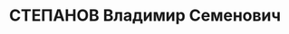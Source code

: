 ---
title: СТЕПАНОВ Владимир Семенович
description: 'Род. в 1900, Калининская обл., Пустошкинский р-н, дер. Горки [?], русский,
  обр.: среднее, б/п. Проживал: Иркутская обл., г. Тайшет. Технорук Тайш. леспромхоза

  Арестован 03.04.1937. Обв. по ст. 58-7, 8, 9, 11. Приговор: ВК ВС СССР, 24.10.1937
  – ВМН. Расстрелян 24.10.1937.

  Реабилитирован 08.12.1956'
---